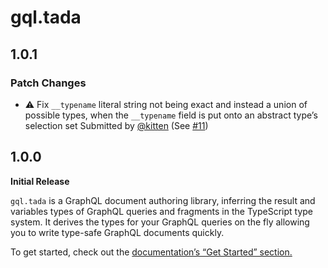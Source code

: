 # gql.tada

## 1.0.1

### Patch Changes

- ⚠️ Fix `__typename` literal string not being exact and instead a union of possible types, when the `__typename` field is put onto an abstract type’s selection set
  Submitted by [@kitten](https://github.com/kitten) (See [#11](https://github.com/0no-co/gql.tada/pull/11))

## 1.0.0

**Initial Release**

`gql.tada` is a GraphQL document authoring library, inferring the result and variables types
of GraphQL queries and fragments in the TypeScript type system. It derives the types for your
GraphQL queries on the fly allowing you to write type-safe GraphQL documents quickly.

To get started, check out the [documentation’s “Get Started” section.](https://gql-tada.0no.co/)
